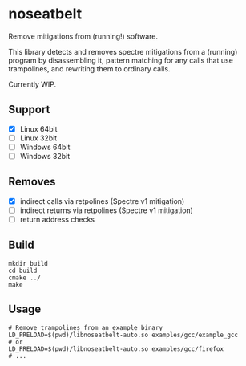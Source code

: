 noseatbelt
==========

Remove mitigations from (running!) software.

This library detects and removes spectre mitigations from a (running) program
by disassembling it, pattern matching for any calls that use trampolines, and rewriting
them to ordinary calls.

Currently WIP.

Support
-------

- [x] Linux 64bit
- [ ] Linux 32bit
- [ ] Windows 64bit
- [ ] Windows 32bit

Removes
-------

- [x] indirect calls via retpolines (Spectre v1 mitigation)
- [ ] indirect returns via retpolines (Spectre v1 mitigation)
- [ ] return address checks

Build
-----

```
mkdir build
cd build
cmake ../
make
```

Usage
-----

```
# Remove trampolines from an example binary
LD_PRELOAD=$(pwd)/libnoseatbelt-auto.so examples/gcc/example_gcc
# or
LD_PRELOAD=$(pwd)/libnoseatbelt-auto.so examples/gcc/firefox
# ...
```
